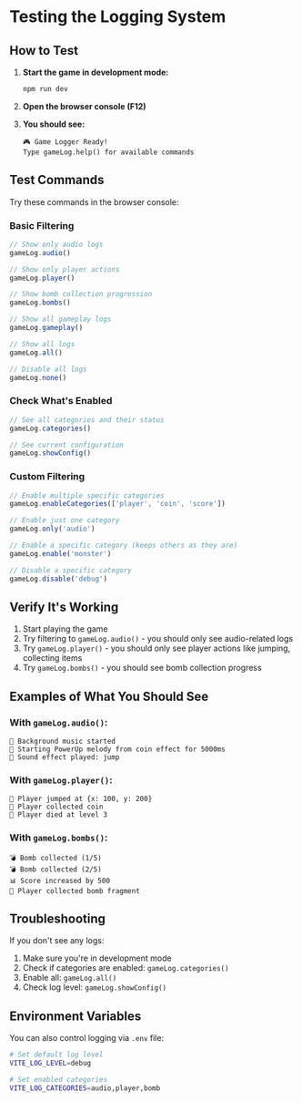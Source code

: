 # Testing the Logging System

## How to Test

1. **Start the game in development mode:**
   ```bash
   npm run dev
   ```

2. **Open the browser console (F12)**

3. **You should see:**
   ```
   🎮 Game Logger Ready!
   Type gameLog.help() for available commands
   ```

## Test Commands

Try these commands in the browser console:

### Basic Filtering

```javascript
// Show only audio logs
gameLog.audio()

// Show only player actions
gameLog.player()

// Show bomb collection progression
gameLog.bombs()

// Show all gameplay logs
gameLog.gameplay()

// Show all logs
gameLog.all()

// Disable all logs
gameLog.none()
```

### Check What's Enabled

```javascript
// See all categories and their status
gameLog.categories()

// See current configuration
gameLog.showConfig()
```

### Custom Filtering

```javascript
// Enable multiple specific categories
gameLog.enableCategories(['player', 'coin', 'score'])

// Enable just one category
gameLog.only('audio')

// Enable a specific category (keeps others as they are)
gameLog.enable('monster')

// Disable a specific category
gameLog.disable('debug')
```

## Verify It's Working

1. Start playing the game
2. Try filtering to `gameLog.audio()` - you should only see audio-related logs
3. Try `gameLog.player()` - you should only see player actions like jumping, collecting items
4. Try `gameLog.bombs()` - you should see bomb collection progress

## Examples of What You Should See

### With `gameLog.audio()`:
```
🎵 Background music started
🎵 Starting PowerUp melody from coin effect for 5000ms
🎵 Sound effect played: jump
```

### With `gameLog.player()`:
```
👤 Player jumped at {x: 100, y: 200}
👤 Player collected coin
👤 Player died at level 3
```

### With `gameLog.bombs()`:
```
💣 Bomb collected (1/5)
💣 Bomb collected (2/5)
📊 Score increased by 500
👤 Player collected bomb fragment
```

## Troubleshooting

If you don't see any logs:
1. Make sure you're in development mode
2. Check if categories are enabled: `gameLog.categories()`
3. Enable all: `gameLog.all()`
4. Check log level: `gameLog.showConfig()`

## Environment Variables

You can also control logging via `.env` file:

```bash
# Set default log level
VITE_LOG_LEVEL=debug

# Set enabled categories
VITE_LOG_CATEGORIES=audio,player,bomb
```